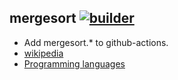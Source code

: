 ## mergesort [![builder](https://github.com/karthikeyanrathore/mergesort/actions/workflows/builder.yml/badge.svg)](https://github.com/karthikeyanrathore/mergesort/actions/workflows/builder.yml)
- Add mergesort.* to github-actions.
- [wikipedia](https://en.wikipedia.org/wiki/Merge_sort)
- [Programming languages](https://en.wikipedia.org/wiki/List_of_programming_languages)

